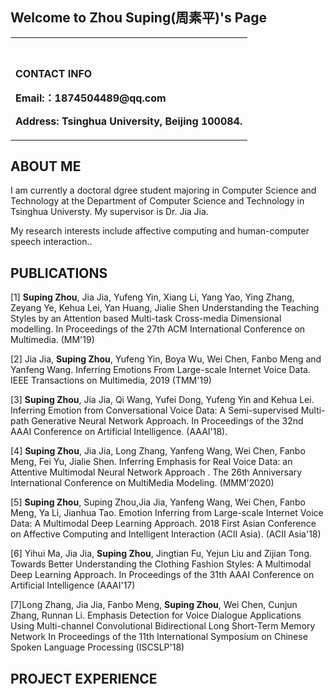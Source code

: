 ## Welcome to Zhou Suping(周素平)'s Page

<table border="0">
  <tr>
    <td width="100%">
      <h1></h1>
      <p><b>CONTACT INFO</b></p>
      <p><b>Email:：1874504489@qq.com</b></p>
      <p><b>Address: Tsinghua University, Beijing 100084.</b></p>
    </td>
<!--     <td width="25%">
      <img src="/zhengjianzhao.jpg" width="100%">      % 插入证件照代码
    </td> -->
  </tr>
</table>

## ABOUT ME

I am currently a doctoral dgree student majoring in Computer Science and Technology at the Department of Computer Science and Technology in Tsinghua Universty. My supervisor is Dr. Jia Jia.

My research interests include affective computing and human-computer speech interaction..

## PUBLICATIONS

[1] **Suping Zhou**, Jia Jia, Yufeng Yin, Xiang Li, Yang Yao, Ying Zhang, Zeyang Ye, Kehua Lei, Yan Huang, Jialie Shen Understanding the Teaching Styles by an Attention based Multi-task Cross-media Dimensional modelling. In Proceedings of the 27th ACM International Conference on Multimedia. (MM'19) 

[2] Jia Jia, **Suping Zhou**, Yufeng Yin, Boya Wu, Wei Chen, Fanbo Meng and Yanfeng Wang. Inferring Emotions From Large-scale Internet Voice Data. IEEE Transactions on Multimedia, 2019 (TMM'19) 

[3] **Suping Zhou**, Jia Jia, Qi Wang, Yufei Dong, Yufeng Yin and Kehua Lei. Inferring Emotion from Conversational Voice Data: A Semi-supervised Multi-path Generative Neural Network Approach. In Proceedings of the 32nd AAAI Conference on Artificial Intelligence. (AAAI'18).

[4] **Suping Zhou**, Jia Jia, Long Zhang, Yanfeng Wang, Wei Chen, Fanbo Meng, Fei Yu, Jialie Shen. Inferring Emphasis for Real Voice Data: an Attentive Multimodal Neural Network Approach . The 26th Anniversary International Conference on MultiMedia Modeling. (MMM'2020)

[5] **Suping Zhou**, Suping Zhou,Jia Jia, Yanfeng Wang, Wei Chen, Fanbo Meng, Ya Li, Jianhua Tao. Emotion Inferring from Large-scale Internet Voice Data: A Multimodal Deep Learning Approach. 2018 First Asian Conference on Affective Computing and Intelligent Interaction (ACII Asia). (ACII Asia'18)

[6] Yihui Ma, Jia Jia, **Suping Zhou**, Jingtian Fu, Yejun Liu and Zijian Tong. Towards Better Understanding the Clothing Fashion Styles: A Multimodal Deep Learning Approach. In Proceedings of the 31th AAAI Conference on Artificial Intelligence (AAAI'17)

[7]Long Zhang, Jia Jia, Fanbo Meng, **Suping Zhou**, Wei Chen, Cunjun Zhang, Runnan Li. Emphasis Detection for Voice Dialogue Applications Using Multi-channel Convolutional Bidirectional Long Short-Term Memory Network In Proceedings of the 11th International Symposium on Chinese Spoken Language Processing (ISCSLP'18)

## PROJECT EXPERIENCE




